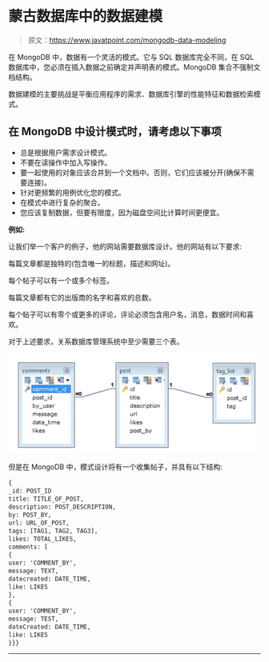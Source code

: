 # 蒙古数据库中的数据建模

> 原文：<https://www.javatpoint.com/mongodb-data-modeling>

在 MongoDB 中，数据有一个灵活的模式。它与 SQL 数据库完全不同，在 SQL 数据库中，您必须在插入数据之前确定并声明表的模式。MongoDB 集合不强制文档结构。

数据建模的主要挑战是平衡应用程序的需求、数据库引擎的性能特征和数据检索模式。

## 在 MongoDB 中设计模式时，请考虑以下事项

*   总是根据用户需求设计模式。
*   不要在读操作中加入写操作。
*   要一起使用的对象应该合并到一个文档中。否则，它们应该被分开(确保不需要连接)。
*   针对更频繁的用例优化您的模式。
*   在模式中进行复杂的聚合。
*   您应该复制数据，但要有限度，因为磁盘空间比计算时间更便宜。

**例如:**

让我们举一个客户的例子，他的网站需要数据库设计。他的网站有以下要求:

每篇文章都是独特的(包含唯一的标题，描述和网址)。

每个帖子可以有一个或多个标签。

每篇文章都有它的出版商的名字和喜欢的总数。

每个帖子可以有零个或更多的评论，评论必须包含用户名，消息，数据时间和喜欢。

对于上述要求，关系数据库管理系统中至少需要三个表。

![table structure](img/7ccced362b7c4ac11019da1c051bd8cf.png)

但是在 MongoDB 中，模式设计将有一个收集帖子，并具有以下结构:

```
{
_id: POST_ID
title: TITLE_OF_POST,
description: POST_DESCRIPTION,
by: POST_BY,
url: URL_OF_POST,
tags: [TAG1, TAG2, TAG3],
likes: TOTAL_LIKES,
comments: [
{
user: 'COMMENT_BY',
message: TEXT,
datecreated: DATE_TIME,
like: LIKES
},
{
user: 'COMMENT_BY',
message: TEST,
dateCreated: DATE_TIME,
like: LIKES
}}}

```

* * *